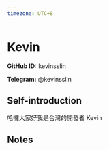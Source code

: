 ```yaml
---
timezone: UTC+8
---
```


# Kevin

**GitHub ID:** kevinsslin

**Telegram:** @kevinsslin

## Self-introduction

哈囉大家好我是台灣的開發者 Kevin

## Notes

<!-- Content_START -->


<!-- Content_END -->

